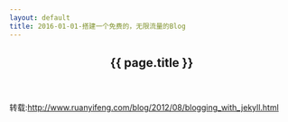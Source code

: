 ```yaml
---
layout: default
title: 2016-01-01-搭建一个免费的，无限流量的Blog
---
```


<header class="blog-header">
	<h2>{{ page.title }}</h2>
</header>
<!-- /header -->

<div class="blog-content">
	转载:<a href="http://www.ruanyifeng.com/blog/2012/08/blogging_with_jekyll.html" title="">http://www.ruanyifeng.com/blog/2012/08/blogging_with_jekyll.html</a>
</div>